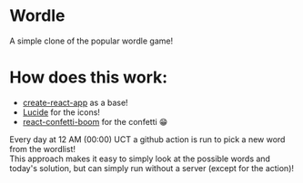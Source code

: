# Wordle

A simple clone of the popular wordle game!

# How does this work:

- [create-react-app](https://create-react-app.dev/) as a base!
- [Lucide](https://lucide.dev/) for the icons!
- [react-confetti-boom](https://github.com/almond-bongbong/react-confetti-boom) for the confetti 😁

Every day at 12 AM (00:00) UCT a github action is run to pick a new word from the wordlist! <br/>
This approach makes it easy to simply look at the possible words and today's solution, but can simply run without a server (except for the action)!
